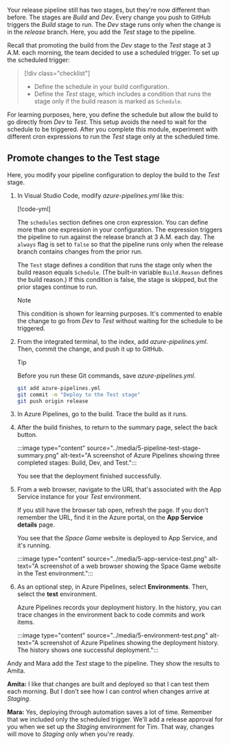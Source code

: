 Your release pipeline still has two stages, but they're now different than before. The stages are _Build_ and _Dev_. Every change you push to GitHub triggers the _Build_ stage to run. The _Dev_ stage runs only when the change is in the _release_ branch. Here, you add the _Test_ stage to the pipeline.

Recall that promoting the build from the _Dev_ stage to the _Test_ stage at 3 A.M. each morning, the team decided to use a scheduled trigger. To set up the scheduled trigger:

> [!div class="checklist"]
> * Define the schedule in your build configuration.
> * Define the _Test_ stage, which includes a condition that runs the stage only if the build reason is marked as `Schedule`.

For learning purposes, here, you define the schedule but allow the build to go directly from _Dev_ to _Test_. This setup avoids the need to wait for the schedule to be triggered. After you complete this module, experiment with different cron expressions to run the _Test_ stage only at the scheduled time.

## Promote changes to the Test stage

Here, you modify your pipeline configuration to deploy the build to the _Test_ stage.

1. In Visual Studio Code, modify *azure-pipelines.yml* like this:

    [!code-yml[](code/5-azure-pipelines.yml?highlight=8-14,106-128)]

    The `schedules` section defines one cron expression. You can define more than one expression in your configuration. The expression triggers the pipeline to run against the release branch at 3 A.M. each day. The `always` flag is set to `false` so that the pipeline runs only when the release branch contains changes from the prior run.

    The `Test` stage defines a condition that runs the stage only when the build reason equals `Schedule`. (The built-in variable `Build.Reason` defines the build reason.) If this condition is false, the stage is skipped, but the prior stages continue to run.

    > [!NOTE]
    > This condition is shown for learning purposes. It's commented to enable the change to go from _Dev_ to _Test_ without waiting for the schedule to be triggered.

1. From the integrated terminal, to the index, add *azure-pipelines.yml*. Then, commit the change, and push it up to GitHub.

    > [!TIP]
    > Before you run these Git commands, save *azure-pipelines.yml*.

    ```bash
    git add azure-pipelines.yml
    git commit -m "Deploy to the Test stage"
    git push origin release
    ```

1. In Azure Pipelines, go to the build. Trace the build as it runs.
1. After the build finishes, to return to the summary page, select the back button.

    :::image type="content" source="../media/5-pipeline-test-stage-summary.png" alt-text="A screenshot of Azure Pipelines showing three completed stages: Build, Dev, and Test.":::

    You see that the deployment finished successfully.
1. From a web browser, navigate to the URL that's associated with the App Service instance for your _Test_ environment.

    If you still have the browser tab open, refresh the page. If you don't remember the URL, find it in the Azure portal, on the **App Service details** page.

    You see that the _Space Game_ website is deployed to App Service, and it's running.

    :::image type="content" source="../media/5-app-service-test.png" alt-text="A screenshot of a web browser showing the Space Game website in the Test environment.":::

1. As an optional step, in Azure Pipelines, select **Environments**. Then, select the **test** environment.

    Azure Pipelines records your deployment history. In the history, you can trace changes in the environment back to code commits and work items.

    :::image type="content" source="../media/5-environment-test.png" alt-text="A screenshot of Azure Pipelines showing the deployment history. The history shows one successful deployment.":::

Andy and Mara add the _Test_ stage to the pipeline. They show the results to Amita.

**Amita:** I like that changes are built and deployed so that I can test them each morning. But I don't see how I can control when changes arrive at _Staging_.

**Mara:** Yes, deploying through automation saves a lot of time. Remember that we included only the scheduled trigger. We'll add a release approval for you when we set up the _Staging_ environment for Tim. That way, changes will move to _Staging_ only when you're ready.